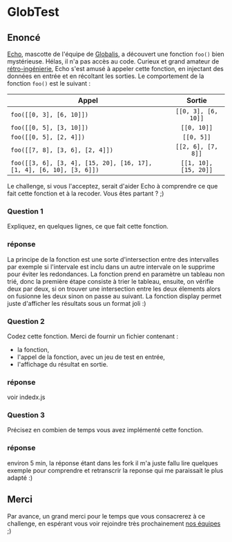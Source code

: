 # GlobTest

## Enoncé

[Echo](https://www.instagram.com/globalisecho/?hl=fr), mascotte de l'équipe de [Globalis](https://www.globalis-ms.com/), a découvert une fonction `foo()` bien mystérieuse. Hélas, il n'a pas accès au code. Curieux et grand amateur de [rétro-ingénierie](https://fr.wikipedia.org/wiki/R%C3%A9tro-ing%C3%A9nierie), Echo s'est amusé à appeler cette fonction, en injectant des données en entrée et en récoltant les sorties. Le comportement de la fonction `foo()` est le suivant :

| Appel                                                                |        Sortie         |
| -------------------------------------------------------------------- | :-------------------: |
| `foo([[0, 3], [6, 10]])`                                             |  `[[0, 3], [6, 10]]`  |
| `foo([[0, 5], [3, 10]])`                                             |      `[[0, 10]]`      |
| `foo([[0, 5], [2, 4]])`                                              |      `[[0, 5]]`       |
| `foo([[7, 8], [3, 6], [2, 4]])`                                      |  `[[2, 6], [7, 8]]`   |
| `foo([[3, 6], [3, 4], [15, 20], [16, 17], [1, 4], [6, 10], [3, 6]])` | `[[1, 10], [15, 20]]` |

Le challenge, si vous l'acceptez, serait d'aider Echo à comprendre ce que fait cette fonction et à la recoder. Vous êtes partant ? ;)

### Question 1

Expliquez, en quelques lignes, ce que fait cette fonction.

### réponse

La principe de la fonction est une sorte d'intersection entre des intervalles par exemple si l'intervale est inclu dans un autre intervale on le supprime pour éviter
les redondances.
La fonction prend en paramètre un tableau non trié, donc la première étape consiste à trier le tableau, ensuite, on vérifie deux par deux, si on trouver
une intersection entre les deux élements alors on fusionne les deux sinon on passe au suivant.
La fonction display permet juste d'afficher les résultats sous un format joli :)

### Question 2

Codez cette fonction.
Merci de fournir un fichier contenant :

- la fonction,
- l'appel de la fonction, avec un jeu de test en entrée,
- l'affichage du résultat en sortie.

### réponse

voir indedx.js

### Question 3

Précisez en combien de temps vous avez implémenté cette fonction.

### réponse

environ 5 min, la réponse étant dans les fork il m'a juste fallu lire quelques exemple pour comprendre et retranscrir la reponse qui me paraissait le plus adapté :)

## Merci

Par avance, un grand merci pour le temps que vous consacrerez à ce challenge, en espérant vous voir rejoindre très prochainement [nos équipes](https://www.globalis-ms.com/jobs/) ;)
